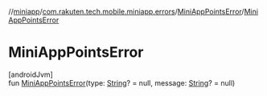 //[miniapp](../../../index.md)/[com.rakuten.tech.mobile.miniapp.errors](../index.md)/[MiniAppPointsError](index.md)/[MiniAppPointsError](-mini-app-points-error.md)

# MiniAppPointsError

[androidJvm]\
fun [MiniAppPointsError](-mini-app-points-error.md)(type: [String](https://kotlinlang.org/api/latest/jvm/stdlib/kotlin/-string/index.html)? = null, message: [String](https://kotlinlang.org/api/latest/jvm/stdlib/kotlin/-string/index.html)? = null)
